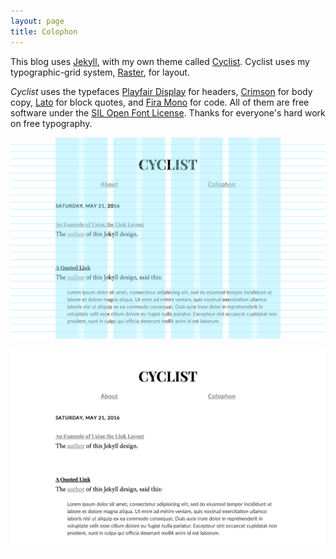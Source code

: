 ```yaml
---
layout: page
title: Colophon
---
```


This blog uses [Jekyll](https://jekyllrb.com/), with my own theme called [Cyclist](https://github.com/robenkleene/cyclist/tree/master). Cyclist uses my typographic-grid system, [Raster](https://github.com/robenkleene/raster), for layout.

*Cyclist* uses the typefaces [Playfair Display][playfair] for headers, [Crimson][crimson] for body copy, [Lato][lato] for block quotes, and [Fira Mono][fira] for code. All of them are free software under the [SIL Open Font License](https://en.wikipedia.org/wiki/SIL_Open_Font_License). Thanks for everyone's hard work on free typography.

[playfair]: https://github.com/clauseggers/Playfair-Display "Playfair Display"
[lato]: https://github.com/betsol/lato-font "Lato"
[crimson]: https://github.com/skosch/Crimson "Crimson"
[fira]: https://github.com/mozilla/Fira "Fira"

![Cyclist Grid](/assets/colophon-cyclist-grid.png)

![Cyclist](/assets/colophon-cyclist.png)

